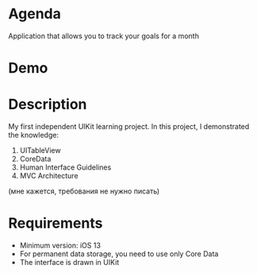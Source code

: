 #  Agenda
Application that allows you to track your goals for a month

# Demo

# Description
My first independent UIKit learning project. In this project, I demonstrated the knowledge:
1. UITableView
2. CoreData
3. Human Interface Guidelines
4. MVC Architecture

(мне кажется, требования не нужно писать)
# Requirements
- Minimum version: iOS 13
- For permanent data storage, you need to use only Core Data
- The interface is drawn in UIKit
